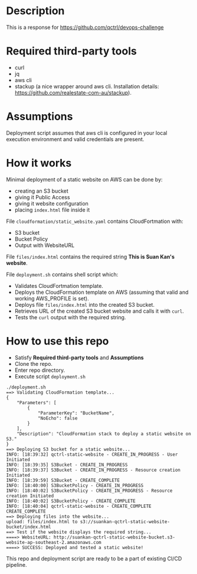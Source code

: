# Description

This is a response for https://github.com/qctrl/devops-challenge

# Required third-party tools

- curl
- jq
- aws cli
- stackup (a nice wrapper around aws cli. Installation details: https://github.com/realestate-com-au/stackup).

# Assumptions

Deployment script assumes that aws cli is configured in your local execution environment and valid credentials are present.

# How it works

Minimal deployment of a static website on AWS can be done by:
- creating an S3 bucket
- giving it Public Access
- giving it website configuration
- placing `index.html` file inside it

File `cloudformation/static_website.yaml` contains CloudFortmation with:
- S3 bucket
- Bucket Policy
- Output with WebsiteURL

File `files/index.html` contains the required string **This is Suan Kan's website**.

File `deployment.sh` contains shell script which:

- Validates CloudFortmation template.
- Deploys the CloudFormation template on AWS (assuming that valid and working AWS_PROFILE is set).
- Deploys file `files/index.html` into the created S3 bucket.
- Retrieves URL of the created S3 bucket website and calls it with `curl`.
- Tests the `curl` output with the required string.

# How to use this repo

- Satisfy **Required third-party tools** and **Assumptions**
- Clone the repo.
- Enter repo directory.
- Execute script `deployment.sh`

```
./deployment.sh
==> Validating CloudFormation template...
{
    "Parameters": [
        {
            "ParameterKey": "BucketName",
            "NoEcho": false
        }
    ],
    "Description": "CloudFormation stack to deploy a static website on S3."
}
==> Deploying S3 bucket for a static website...
INFO: [18:39:32] qctrl-static-website - CREATE_IN_PROGRESS - User Initiated
INFO: [18:39:35] S3Bucket - CREATE_IN_PROGRESS
INFO: [18:39:37] S3Bucket - CREATE_IN_PROGRESS - Resource creation Initiated
INFO: [18:39:59] S3Bucket - CREATE_COMPLETE
INFO: [18:40:00] S3BucketPolicy - CREATE_IN_PROGRESS
INFO: [18:40:02] S3BucketPolicy - CREATE_IN_PROGRESS - Resource creation Initiated
INFO: [18:40:02] S3BucketPolicy - CREATE_COMPLETE
INFO: [18:40:04] qctrl-static-website - CREATE_COMPLETE
CREATE_COMPLETE
==> Deploying files into the website...
upload: files/index.html to s3://suankan-qctrl-static-website-bucket/index.html
==> Test if the website displays the required string...
====> WebsiteURL: http://suankan-qctrl-static-website-bucket.s3-website-ap-southeast-2.amazonaws.com
====> SUCCESS: Deployed and tested a static website!
```

This repo and deployment script are ready to be a part of existing CI/CD pipeline. 
